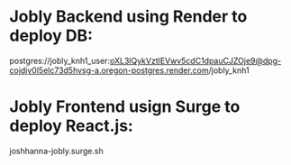 # Jobly Backend using Render to deploy DB: 
postgres://jobly_knh1_user:oXL3lQykVztlEVwv5cdC1dpauCJZOje9@dpg-cojdjv0l5elc73d5hvsg-a.oregon-postgres.render.com/jobly_knh1


# Jobly Frontend usign Surge to deploy React.js:
joshhanna-jobly.surge.sh
